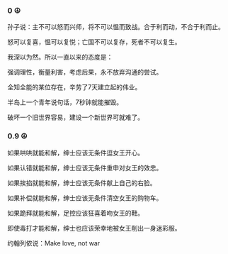 ### 0 ☮

孙子说：主不可以怒而兴师，将不可以愠而致战。合于利而动，不合于利而止。

怒可以复喜，愠可以复悦；亡国不可以复存，死者不可以复生。

我深以为然。所以一直以来的态度是：

强调理性，衡量利害，考虑后果，永不放弃沟通的尝试。

全知全能的某位存在，辛劳了7天建立起的伟业。

半岛上一个青年说句话，7秒钟就能摧毁。

破坏一个旧世界容易，建设一个新世界可就难了。

### 0.9 ☮

如果哄哄就能和解，绅士应该无条件逗女王开心。

如果认错就能和解，绅士应该无条件重申对女王的效忠。

如果挨掐就能和解，绅士应该无条件献上自己的右脸。

如果补偿就能和解，绅士应该无条件清空女王的购物车。

如果跪拜就能和解，足控应该狂喜着吻女王的鞋。

即使毒打才能和解，绅士也应该荣幸地被女王削出一身迷彩服。

约翰列侬说：Make love, not war
